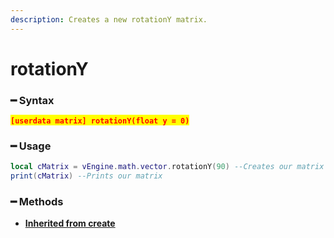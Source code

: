 ```yaml
---
description: Creates a new rotationY matrix.
---
```


# rotationY

### ━ Syntax

<mark style="color:red;">**`[userdata matrix] rotationY(float y = 0)`**</mark>

### ━ Usage

```lua
local cMatrix = vEngine.math.vector.rotationY(90) --Creates our matrix
print(cMatrix) --Prints our matrix
```

### **━ Methods**

* [**Inherited from create**](create.md)